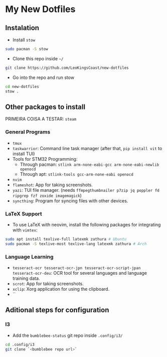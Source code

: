 # My New Dotfiles

## Instalation

- Install `stow`
```bash
sudo pacman -S stow
```

- Clone this repo inside `~/`
```bash
git clone https://github.com/LeoKingsCoast/new-dotfiles
```

- Go into the repo and run stow
```bash
cd new-dotfiles
stow .
```

## Other packages to install

PRIMEIRA COISA A TESTAR: `steam`

### General Programs

- `tmux`
- `taskwarrior`: Command line task manager (after that, `pip install vit` to install TUI)
- Tools for STM32 Programming:
    - Through pacman: `stlink arm-none-eabi-gcc arm-none-eabi-newlib openocd`
    - Through apt: `stlink-tools gcc-arm-none-eabi openocd`
- `nvim`
- `flameshot`: App for taking screenshots.
- `yazi`: TUI file manager. (needs `ffmpegthumbnailer p7zip jq poppler fd ripgrep fzf zoxide imagemagick`)
- `syncthing`: Program for syncing files with other devices.

### LaTeX Support

- To use LaTeX with neovim, install the following packages for integrating with `vimtex`:
```bash
sudo apt install texlive-full latexmk zathura # Ubuntu
sudo pacman -S texlive-most texlive-lang latexmk zathura # Arch
```

### Language Learning

- `tesseract-ocr tesseract-ocr-jpn tesseract-ocr-script-jpan tesseract-ocr-deu`:
  OCR tool for several languages and language training data.
- `scrot`: App for taking screenshots.
- `xclip`: Xorg application for using the clipboard.
- ``

## Aditional steps for configuration

### I3

- Add the `bumblebee-status` git repo inside `.config/i3/`
```bash
cd .config/i3
git clone `<bumblebee repo url>`
```

